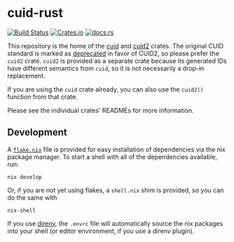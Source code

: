 # cuid-rust

[![Build Status](https://github.com/mplanchard/cuid-rust/actions/workflows/ci.yml/badge.svg?branch=master)](https://github.com/mplanchard/cuid-rust/actions/workflows/ci.yml?query=branch%3Amaster)
[![Crates.io](https://img.shields.io/crates/v/cuid "Crates.io")](https://crates.io/crates/cuid2/)
[![docs.rs](https://docs.rs/cuid/badge.svg)](https://docs.rs/cuid2/)

This repository is the home of the [cuid] and [cuid2] crates. The original
CUID standard is marked as [deprecated](https://github.com/paralleldrive/cuid2#improvements-over-cuid)
in favor of CUID2, so please prefer the `cuid2` crate. `cuid2` is provided as a
separate crate because its generated IDs have different semantics from `cuid`,
so it is not necessarily a drop-in replacement.

If you are using the `cuid` crate already, you can also use the `cuid2()`
function from that crate.

Please see the individual crates' READMEs for more information.

## Development

A [`flake.nix`](https://nixos.wiki/wiki/Flakes) file is provided for easy
installation of dependencies via the nix package manager. To start a shell with
all of the dependencies available, run:

```text
nix develop
```

Or, if you are not yet using flakes, a `shell.nix` shim is provided, so you can
do the same with

```text
nix-shell
```

If you use [direnv](https://direnv.net/), the `.envrc` file will automatically
source the nix packages into your shell (or editor environment, if you use a
direnv plugin).

[cuid]: https://crates.io/crates/cuid/
[cuid2]: https://crates.io/crates/cuid2/
